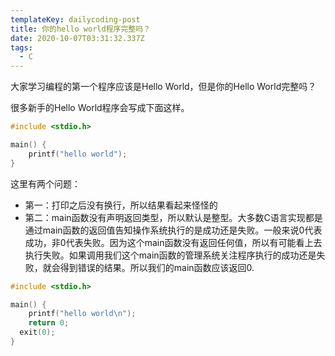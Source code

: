 ```yaml
---
templateKey: dailycoding-post
title: 你的hello world程序完整吗？
date: 2020-10-07T03:31:32.337Z
tags:
  - C
---
```

大家学习编程的第一个程序应该是Hello World，但是你的Hello World完整吗？

很多新手的Hello World程序会写成下面这样。

```c
#include <stdio.h>

main() {
	printf("hello world");
}
```



这里有两个问题：

* 第一：打印之后没有换行，所以结果看起来怪怪的
* 第二：main函数没有声明返回类型，所以默认是整型。大多数C语言实现都是通过main函数的返回值告知操作系统执行的是成功还是失败。一般来说0代表成功，非0代表失败。因为这个main函数没有返回任何值，所以有可能看上去执行失败。如果调用我们这个main函数的管理系统关注程序执行的成功还是失败，就会得到错误的结果。所以我们的main函数应该返回0.

```c
#include <stdio.h>

main() {
	printf("hello world\n");
	return 0;
  exit(0);
}
```

